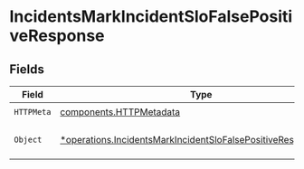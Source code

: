 # IncidentsMarkIncidentSloFalsePositiveResponse


## Fields

| Field                                                                                                                                         | Type                                                                                                                                          | Required                                                                                                                                      | Description                                                                                                                                   |
| --------------------------------------------------------------------------------------------------------------------------------------------- | --------------------------------------------------------------------------------------------------------------------------------------------- | --------------------------------------------------------------------------------------------------------------------------------------------- | --------------------------------------------------------------------------------------------------------------------------------------------- |
| `HTTPMeta`                                                                                                                                    | [components.HTTPMetadata](../../models/components/httpmetadata.md)                                                                            | :heavy_check_mark:                                                                                                                            | N/A                                                                                                                                           |
| `Object`                                                                                                                                      | [*operations.IncidentsMarkIncidentSloFalsePositiveResponseBody](../../models/operations/incidentsmarkincidentslofalsepositiveresponsebody.md) | :heavy_minus_sign:                                                                                                                            | The request has succeeded.                                                                                                                    |